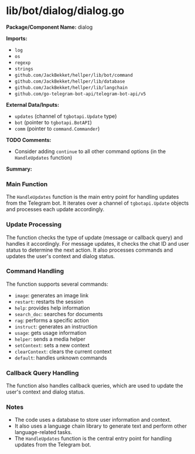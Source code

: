 # lib/bot/dialog/dialog.go  
**Package/Component Name:** dialog  
  
**Imports:**  
  
* `log`  
* `os`  
* `regexp`  
* `strings`  
* `github.com/JackBekket/hellper/lib/bot/command`  
* `github.com/JackBekket/hellper/lib/database`  
* `github.com/JackBekket/hellper/lib/langchain`  
* `github.com/go-telegram-bot-api/telegram-bot-api/v5`  
  
**External Data/Inputs:**  
  
* `updates` (channel of `tgbotapi.Update` type)  
* `bot` (pointer to `tgbotapi.BotAPI`)  
* `comm` (pointer to `command.Commander`)  
  
**TODO Comments:**  
  
* Consider adding `continue` to all other command options (in the `HandleUpdates` function)  
  
**Summary:**  
  
### Main Function  
  
The `HandleUpdates` function is the main entry point for handling updates from the Telegram bot. It iterates over a channel of `tgbotapi.Update` objects and processes each update accordingly.  
  
### Update Processing  
  
The function checks the type of update (message or callback query) and handles it accordingly. For message updates, it checks the chat ID and user status to determine the next action. It also processes commands and updates the user's context and dialog status.  
  
### Command Handling  
  
The function supports several commands:  
  
* `image`: generates an image link  
* `restart`: restarts the session  
* `help`: provides help information  
* `search_doc`: searches for documents  
* `rag`: performs a specific action  
* `instruct`: generates an instruction  
* `usage`: gets usage information  
* `helper`: sends a media helper  
* `setContext`: sets a new context  
* `clearContext`: clears the current context  
* `default`: handles unknown commands  
  
### Callback Query Handling  
  
The function also handles callback queries, which are used to update the user's context and dialog status.  
  
### Notes  
  
* The code uses a database to store user information and context.  
* It also uses a language chain library to generate text and perform other language-related tasks.  
* The `HandleUpdates` function is the central entry point for handling updates from the Telegram bot.  
  
